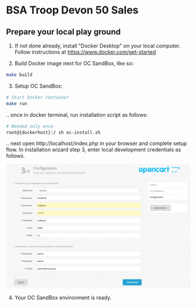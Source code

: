 # BSA Troop Devon 50 Sales

## Prepare your local play ground

1. If not done already, install "Docker Desktop" on your local computer. Follow instructions at https://www.docker.com/get-started

2. Build Docker image next for OC SandBox, like so:

```bash
make build
```

3. Setup OC SandBox:

```bash
# Start Docker container
make run
```

.. once in docker terminal, run installation script as follows:

```bash
# Needed only once
root@{dockerhost}:/ sh oc-install.sh
```

.. next open http://localhost/index.php in your browser and complete setup flow. 
In installation wizard step 3, enter local development credentials as follows.

![Step 3](install-wizard-step-3.png)


4. Your OC SandBox environment is ready.
